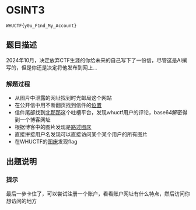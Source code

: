 # OSINT3
`WHUCTF{y0u_F1nd_My_Account}`
## 题目描述
2024年10月，决定放弃CTF生涯的你给未来的自己写下了一份信，尽管这是AI撰写的，但是你还是决定将他发布到网上...

### 解题过程
- 从图片中泄露的网址找到时光邮局这个网站
- 在公开信中用不断翻页找到信件的[位置](https://www.hi2future.com/Mail/showitem/id/698944)
- 信件尾部找到[北那那](https://beinana.com/)这个吐槽平台，发现whuctf用户的评论，base64解密得到一个博客网址
- 根据博客中的图片发现是[路过图床](https://imgse.com/)
- 直接拼接用户名发现可以直接访问某个某个用户的所有图片
- 在WHUCTF的[图床](https://imgse.com/whuctf)发现flag

## 出题说明


### 提示
最后一步卡住了，可以尝试注册一个账户，看看账户网址有什么特点，然后访问你想访问的地方
